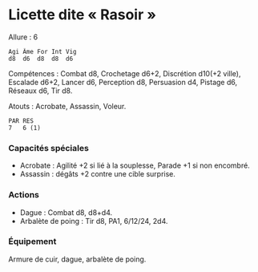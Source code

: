
# Licette dite « Rasoir »

Allure : 6

	Agi	Âme	For	Int	Vig
	d8	d6	d8	d8	d6

Compétences : Combat d8, Crochetage d6+2, Discrétion d10(+2 ville), Escalade d6+2, Lancer d6, Perception d8, Persuasion d4, Pistage d6, Réseaux d6, Tir d8.

Atouts : Acrobate, Assassin, Voleur.

	PAR	RES
	7	6 (1)

### Capacités spéciales
- Acrobate : Agilité +2 si lié à la souplesse, Parade +1 si non encombré.
- Assassin : dégâts +2 contre une cible surprise.

### Actions
- Dague : Combat d8, d8+d4.
- Arbalète de poing : Tir d8, PA1, 6/12/24, 2d4.

### Équipement
Armure de cuir, dague, arbalète de poing.
